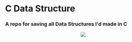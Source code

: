 # C Data Structure
<h3>A repo for saving all Data Structures I'd made in C</h3>

<div align="center">
  <img src="https://jonmgomes.com/wp-content/uploads/2020/03/Network_Diagram_GIF_5_seconds.gif"/>
</div>
